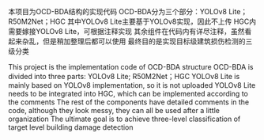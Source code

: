 本项目为OCD-BDA结构的实现代码
OCD-BDA分为三个部分：YOLOv8 Lite；R50M2Net；HGC
其中YOLOv8 Lite主要基于YOLOv8实现，因此不上传
HGC内需要嫁接YOLOv8 Lite，可根据注释实现
其余组件在代码内有详尽注释，虽然看起来杂乱，但是稍加整理后都可以使用
最终目的是实现目标级建筑损伤检测的三级分类

This project is the implementation code of OCD-BDA structure
OCD-BDA is divided into three parts: YOLOv8 Lite; R50M2Net；HGC
YOLOv8 Lite is mainly based on YOLOv8 implementation, so it is not uploaded
YOLOv8 Lite needs to be integrated into HGC, which can be implemented according to the comments
The rest of the components have detailed comments in the code, although they look messy, they can all be used after a little organization
The ultimate goal is to achieve three-level classification of target level building damage detection
